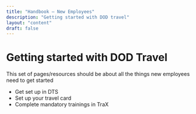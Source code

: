 ```yaml
---
title: "Handbook — New Employees"
description: "Getting started with DOD travel"
layout: "content"
draft: false
---
```


# Getting started with DOD Travel

This set of pages/resources should be about all the things new employees need to get started

- Get set up in DTS
- Set up your travel card
- Complete mandatory trainings in TraX
